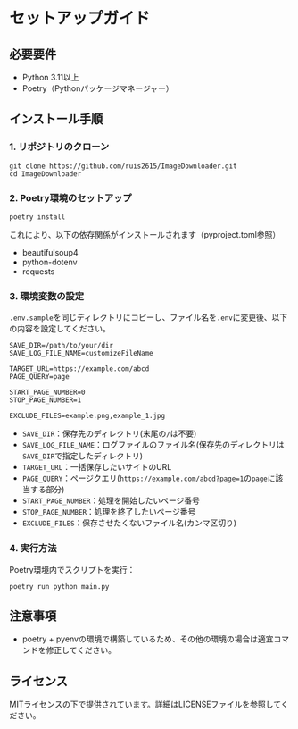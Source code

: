 # セットアップガイド

## 必要要件
- Python 3.11以上
- Poetry（Pythonパッケージマネージャー）

## インストール手順
### 1. リポジトリのクローン
```shell
git clone https://github.com/ruis2615/ImageDownloader.git
cd ImageDownloader
```

### 2. Poetry環境のセットアップ
```shell
poetry install
```
これにより、以下の依存関係がインストールされます（pyproject.toml参照）
- beautifulsoup4
- python-dotenv
- requests

### 3. 環境変数の設定
`.env.sample`を同じディレクトリにコピーし、ファイル名を`.env`に変更後、以下の内容を設定してください。
```env
SAVE_DIR=/path/to/your/dir
SAVE_LOG_FILE_NAME=customizeFileName

TARGET_URL=https://example.com/abcd
PAGE_QUERY=page

START_PAGE_NUMBER=0
STOP_PAGE_NUMBER=1

EXCLUDE_FILES=example.png,example_1.jpg
```
- `SAVE_DIR`：保存先のディレクトリ(末尾の`/`は不要)
- `SAVE_LOG_FILE_NAME`：ログファイルのファイル名(保存先のディレクトリは`SAVE_DIR`で指定したディレクトリ)
- `TARGET_URL`：一括保存したいサイトのURL
- `PAGE_QUERY`：ページクエリ(`https://example.com/abcd?page=1`の`page`に該当する部分)
- `START_PAGE_NUMBER`：処理を開始したいページ番号
- `STOP_PAGE_NUMBER`：処理を終了したいページ番号
- `EXCLUDE_FILES`：保存させたくないファイル名(カンマ区切り)

### 4. 実行方法
Poetry環境内でスクリプトを実行：
```shell
poetry run python main.py
```
## 注意事項
- poetry + pyenvの環境で構築しているため、その他の環境の場合は適宜コマンドを修正してください。

## ライセンス
MITライセンスの下で提供されています。詳細はLICENSEファイルを参照してください。